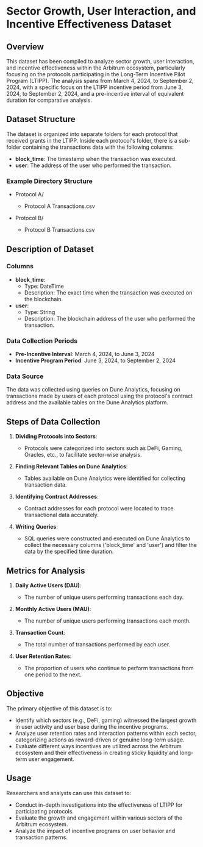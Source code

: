# Sector Growth, User Interaction, and Incentive Effectiveness Dataset

## Overview
This dataset has been compiled to analyze sector growth, user interaction, and incentive effectiveness within the Arbitrum ecosystem, particularly focusing on the protocols participating in the Long-Term Incentive Pilot Program (LTIPP). The analysis spans from March 4, 2024, to September 2, 2024, with a specific focus on the LTIPP incentive period from June 3, 2024, to September 2, 2024, and a pre-incentive interval of equivalent duration for comparative analysis.

## Dataset Structure
The dataset is organized into separate folders for each protocol that received grants in the LTIPP. Inside each protocol's folder, there is a sub-folder containing the transactions data with the following columns:

- **block_time**: The timestamp when the transaction was executed.
- **user**: The address of the user who performed the transaction.

### Example Directory Structure

- Protocol A/
    - Protocol A Transactions.csv

- Protocol B/
    - Protocol B Transactions.csv


## Description of Dataset

### Columns

- **block_time**:
  - Type: DateTime
  - Description: The exact time when the transaction was executed on the blockchain.
- **user**:
  - Type: String
  - Description: The blockchain address of the user who performed the transaction.

### Data Collection Periods

- **Pre-Incentive Interval**: March 4, 2024, to June 3, 2024
- **Incentive Program Period**: June 3, 2024, to September 2, 2024

### Data Source

The data was collected using queries on Dune Analytics, focusing on transactions made by users of each protocol using the protocol's contract address and the available tables on the Dune Analytics platform.

## Steps of Data Collection

1. **Dividing Protocols into Sectors**: 
   - Protocols were categorized into sectors such as DeFi, Gaming, Oracles, etc., to facilitate sector-wise analysis.

2. **Finding Relevant Tables on Dune Analytics**: 
   - Tables available on Dune Analytics were identified for collecting transaction data.

3. **Identifying Contract Addresses**: 
   - Contract addresses for each protocol were located to trace transactional data accurately.

4. **Writing Queries**: 
   - SQL queries were constructed and executed on Dune Analytics to collect the necessary columns ('block_time' and 'user') and filter the data by the specified time duration.

## Metrics for Analysis

1. **Daily Active Users (DAU)**: 
   - The number of unique users performing transactions each day.

2. **Monthly Active Users (MAU)**: 
   - The number of unique users performing transactions each month.

3. **Transaction Count**: 
   - The total number of transactions performed by each user.

4. **User Retention Rates**: 
   - The proportion of users who continue to perform transactions from one period to the next.

## Objective

The primary objective of this dataset is to:

- Identify which sectors (e.g., DeFi, gaming) witnessed the largest growth in user activity and user base during the incentive programs.
- Analyze user retention rates and interaction patterns within each sector, categorizing actions as reward-driven or genuine long-term usage.
- Evaluate different ways incentives are utilized across the Arbitrum ecosystem and their effectiveness in creating sticky liquidity and long-term user engagement.

## Usage

Researchers and analysts can use this dataset to:

- Conduct in-depth investigations into the effectiveness of LTIPP for participating protocols.
- Evaluate the growth and engagement within various sectors of the Arbitrum ecosystem.
- Analyze the impact of incentive programs on user behavior and transaction patterns.
